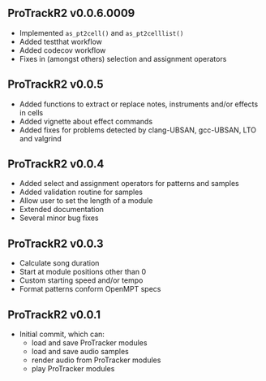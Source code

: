 ProTrackR2 v0.0.6.0009
-------------

 * Implemented `as_pt2cell()` and `as_pt2celllist()`
 * Added testthat workflow
 * Added codecov workflow
 * Fixes in (amongst others) selection and assignment operators

ProTrackR2 v0.0.5
-------------

 * Added functions to extract or replace
   notes, instruments and/or effects in cells
 * Added vignette about effect commands
 * Added fixes for problems detected by
   clang-UBSAN, gcc-UBSAN, LTO and valgrind

ProTrackR2 v0.0.4
-------------

 * Added select and assignment operators
   for patterns and samples
 * Added validation routine for samples
 * Allow user to set the length of a module
 * Extended documentation
 * Several minor bug fixes

ProTrackR2 v0.0.3
-------------

 * Calculate song duration
 * Start at module positions other than 0
 * Custom starting speed and/or tempo
 * Format patterns conform OpenMPT specs

ProTrackR2 v0.0.1
-------------

 * Initial commit, which can:
   * load and save ProTracker modules
   * load and save audio samples
   * render audio from ProTracker modules
   * play ProTracker modules

